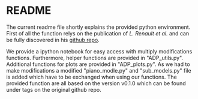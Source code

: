 # README
The current readme file shortly explains the provided python environment.
First of all the function relys on the publication of *L. Renault et al.* and can be fully discovered in his [github repo](https://github.com/lrenault/ddsp-piano).

We provide a ipython notebook for easy access with multiply modifications functions. 
Furthermore, helper functions are provided in "ADP_utils.py". Additional functions for plots are provided in "ADP_plots.py". 
As we had to make modifications a modified "piano_modle.py" and "sub_models.py" file is added which have to be exchanged when using our functions. 
The provided function are all based on the version v0.1.0 which can be found under tags on the original github repo.